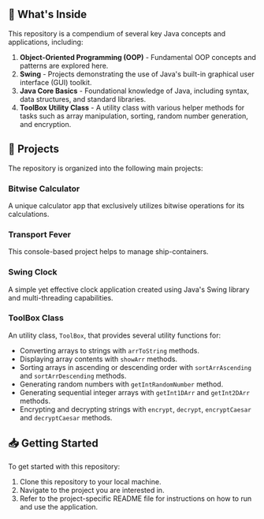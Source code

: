 ## 🎯 What's Inside

This repository is a compendium of several key Java concepts and applications, including:

1. **Object-Oriented Programming (OOP)** - Fundamental OOP concepts and patterns are explored here.
2. **Swing** - Projects demonstrating the use of Java's built-in graphical user interface (GUI) toolkit.
3. **Java Core Basics** - Foundational knowledge of Java, including syntax, data structures, and standard libraries.
4. **ToolBox Utility Class** - A utility class with various helper methods for tasks such as array manipulation, sorting, random number generation, and encryption.

## 🚀 Projects

The repository is organized into the following main projects:

### Bitwise Calculator

A unique calculator app that exclusively utilizes bitwise operations for its calculations.

### Transport Fever

This console-based project helps to manage ship-containers.

### Swing Clock

A simple yet effective clock application created using Java's Swing library and multi-threading capabilities.

### ToolBox Class

An utility class, `ToolBox`, that provides several utility functions for:

- Converting arrays to strings with `arrToString` methods.
- Displaying array contents with `showArr` methods.
- Sorting arrays in ascending or descending order with `sortArrAscending` and `sortArrDescending` methods.
- Generating random numbers with `getIntRandomNumber` method.
- Generating sequential integer arrays with `getInt1DArr` and `getInt2DArr` methods.
- Encrypting and decrypting strings with `encrypt`, `decrypt`, `encryptCaesar` and `decryptCaesar` methods.

## 📥 Getting Started

To get started with this repository:

1. Clone this repository to your local machine.
2. Navigate to the project you are interested in.
3. Refer to the project-specific README file for instructions on how to run and use the application.
